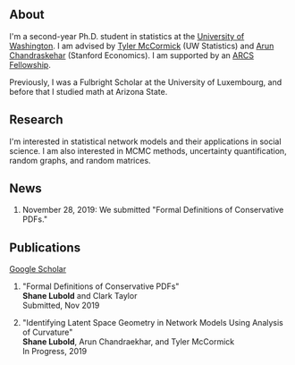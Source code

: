 ## About

I'm a second-year Ph.D. student in statistics at the [University of Washington](https://www.washington.edu/). I am advised by [Tyler McCormick](https://thmccormick.github.io/) (UW Statistics) and [Arun Chandraskehar](https://web.stanford.edu/~arungc/)  (Stanford Economics). I am supported by an [ARCS Fellowship](https://www.arcsfoundation.org).

Previously, I was a Fulbright Scholar at the University of Luxembourg, and before that I studied math at Arizona State.

## Research

I'm interested in statistical network models and their applications in social science. I am also interested in MCMC methods, uncertainty quantification, random graphs, and random matrices.

## News
1) November 28, 2019: We submitted "Formal Definitions of Conservative PDFs."

## Publications

[Google Scholar](https://scholar.google.com/citations?user=Ab-RAckAAAAJ&hl=en&oi=ao)

1) "Formal Definitions of Conservative PDFs"  
**Shane Lubold** and Clark Taylor   
Submitted, Nov 2019

2) "Identifying Latent Space Geometry in Network Models Using Analysis of Curvature"  
**Shane Lubold**, Arun Chandraekhar, and Tyler McCormick  
In Progress, 2019
